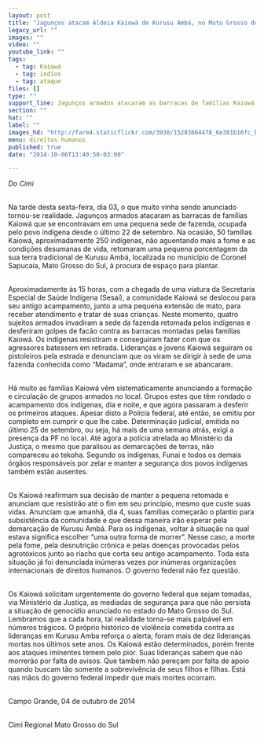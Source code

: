 ```yaml
---
layout: post
title: "Jagunços atacam Aldeia Kaiowá de Kurusu Ambá, no Mato Grosso do Sul"
legacy_url: ""
images: ""
video: ""
youtube_link: ""
tags:
  - tag: Kaiowá
  - tag: indíos
  - tag: ataque
files: []
type: ""
support_line: Jagunços armados atacaram as barracas de famílias Kaiowá em sua terra tradicional de Kurusu Ambá.
section: ""
hat: ""
label: ""
images_hd: "http://farm4.staticflickr.com/3938/15283664478_6e301b16fc_b.jpg"
menu: direitos humanos
published: true
date: "2014-10-06T13:40:50-03:00"

---
```

<p><em>Do Cimi</em></p>

<p><br />
Na tarde desta sexta-feira, dia 03, o que muito vinha sendo anunciado tornou-se realidade. Jagun&ccedil;os armados atacaram as barracas de fam&iacute;lias Kaiow&aacute; que se encontravam em uma pequena sede de fazenda, ocupada pelo povo ind&iacute;gena desde o &uacute;ltimo 22 de setembro. Na ocasi&atilde;o, 50 fam&iacute;lias Kaiow&aacute;, aproximadamente 250 ind&iacute;genas, n&atilde;o aguentando mais a fome e as condi&ccedil;&otilde;es desumanas de vida, retomaram uma pequena porcentagem da sua terra tradicional de Kurusu Amb&aacute;, localizada no munic&iacute;pio de Coronel Sapucaia, Mato Grosso do Sul, &agrave; procura de espa&ccedil;o para plantar.</p>

<p><br />
Aproximadamente &agrave;s 15 horas, com a chegada de uma viatura da Secretaria Especial de Sa&uacute;de Ind&iacute;gena (Sesai), a comunidade Kaiow&aacute; se deslocou para seu antigo acampamento, junto a uma pequena extens&atilde;o de mato, para receber atendimento e tratar de suas crian&ccedil;as. Neste momento, quatro sujeitos armados invadiram a sede da fazenda retomada pelos ind&iacute;genas e desferiram golpes de fac&atilde;o contra as barracas montadas pelas fam&iacute;lias Kaiow&aacute;. Os ind&iacute;genas resistiram e conseguiram fazer com que os agressores batessem em retirada. Lideran&ccedil;as e jovens Kaiow&aacute; seguiram os pistoleiros pela estrada e denunciam que os viram se dirigir &agrave; sede de uma fazenda conhecida como &ldquo;Madama&rdquo;, onde entraram e se abancaram. &nbsp;</p>

<p><br />
H&aacute; muito as fam&iacute;lias Kaiow&aacute; v&ecirc;m sistematicamente anunciando a forma&ccedil;&atilde;o e circula&ccedil;&atilde;o de grupos armados no local. Grupos estes que t&ecirc;m rondado o acampamento dos ind&iacute;genas, dia e noite, e que agora passaram a desferir os primeiros ataques. Apesar disto a Pol&iacute;cia federal, at&eacute; ent&atilde;o, se omitiu por completo em cumprir o que lhe cabe. Determina&ccedil;&atilde;o judicial, emitida no &uacute;ltimo 25 de setembro, ou seja, h&aacute; mais de uma semana atr&aacute;s, exigi a presen&ccedil;a da PF no local. At&eacute; agora a pol&iacute;cia atrelada ao Minist&eacute;rio da Justi&ccedil;a, o mesmo que paralisou as demarca&ccedil;&otilde;es de terras, n&atilde;o compareceu ao tekoha. Segundo os ind&iacute;genas, Funai e todos os demais &oacute;rg&atilde;os respons&aacute;veis por zelar e manter a seguran&ccedil;a dos povos ind&iacute;genas tamb&eacute;m est&atilde;o ausentes.</p>

<p><br />
Os Kaiow&aacute; reafirmam sua decis&atilde;o de manter a pequena retomada e anunciam que resistir&atilde;o at&eacute; o fim em seu princ&iacute;pio, mesmo que custe suas vidas. Anunciam que amanh&atilde;, dia 4, suas fam&iacute;lias come&ccedil;ar&atilde;o o plantio para subsist&ecirc;ncia da comunidade e que dessa maneira ir&atilde;o esperar pela demarca&ccedil;&atilde;o de Kurusu Amb&aacute;. Para os ind&iacute;genas, voltar &agrave; situa&ccedil;&atilde;o na qual estava significa escolher &ldquo;uma outra forma de morrer&rdquo;. Nesse caso, a morte pela fome, pela desnutri&ccedil;&atilde;o cr&ocirc;nica e pelas doen&ccedil;as provocadas pelos agrot&oacute;xicos junto ao riacho que corta seu antigo acampamento. Toda esta situa&ccedil;&atilde;o j&aacute; foi denunciada in&uacute;meras vezes por in&uacute;meras organiza&ccedil;&otilde;es internacionais de direitos humanos. O governo federal n&atilde;o fez quest&atilde;o.</p>

<p><br />
Os Kaiow&aacute; solicitam urgentemente do governo federal que sejam tomadas, via Minist&eacute;rio da Justi&ccedil;a, as mediadas de seguran&ccedil;a para que n&atilde;o persista a situa&ccedil;&atilde;o de genoc&iacute;dio anunciado no estado do Mato Grosso do Sul. Lembramos que a cada hora, tal realidade torna-se mais palp&aacute;vel em n&uacute;meros tr&aacute;gicos. O pr&oacute;prio hist&oacute;rico de viol&ecirc;ncia cometida contra as lideran&ccedil;as em Kurusu Amba refor&ccedil;a o alerta; foram mais de dez lideran&ccedil;as mortas nos &uacute;ltimos sete anos. Os Kaiow&aacute; est&atilde;o determinados, por&eacute;m frente aos ataques iminentes temem pelo pior. Suas lideran&ccedil;as sabem que n&atilde;o morrer&atilde;o por falta de avisos. Que tamb&eacute;m n&atilde;o pere&ccedil;am por falta de apoio quando buscam t&atilde;o somente a sobreviv&ecirc;ncia de seus filhos e filhas. Est&aacute; nas m&atilde;os do governo federal impedir que mais mortes ocorram.</p>

<p><br />
Campo Grande, 04 de outubro de 2014</p>

<p><br />
Cimi Regional Mato Grosso do Sul</p>
